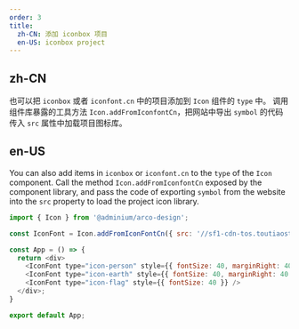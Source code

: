 ```yaml
---
order: 3
title:
  zh-CN: 添加 iconbox 项目
  en-US: iconbox project
---
```


## zh-CN

也可以把 `iconbox` 或者 `iconfont.cn` 中的项目添加到 `Icon` 组件的 `type` 中。 调用组件库暴露的工具方法 `Icon.addFromIconfontCn`，把网站中导出 `symbol` 的代码传入 `src` 属性中加载项目图标库。

## en-US

You can also add items in `iconbox` or `iconfont.cn` to the `type` of the `Icon` component. Call the method `Icon.addFromIconfontCn` exposed by the component library, and pass the code of exporting `symbol` from the website into the `src` property to load the project icon library.

```js
import { Icon } from '@adminium/arco-design';

const IconFont = Icon.addFromIconFontCn({ src: '//sf1-cdn-tos.toutiaostatic.com/obj/iconfont/index_8132353a46ca4ac1314b8903202269af.js' });

const App = () => {
  return <div>
    <IconFont type="icon-person" style={{ fontSize: 40, marginRight: 40 }} />
    <IconFont type="icon-earth" style={{ fontSize: 40, marginRight: 40 }} />
    <IconFont type="icon-flag" style={{ fontSize: 40 }} />
  </div>;
}

export default App;
```

